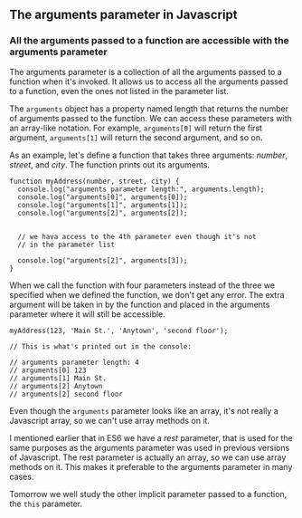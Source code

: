 ## The arguments parameter in Javascript
### All the arguments passed to a function are accessible with the arguments parameter

The arguments parameter is a collection of all the arguments passed to a function when it's invoked. It allows us to access all the arguments passed to a function, even the ones not listed in the parameter list.

The `arguments` object has a property named length that returns the number of arguments passed to the function.
We can access these parameters with an array-like notation.
For example, `arguments[0]` will return the first argument, `arguments[1]` will return the second argument, and so on.

As an example, let's define a function that takes three arguments: *number*, *street*, and *city*. The function prints out its arguments.

```
function myAddress(number, street, city) {
  console.log("arguments parameter length:", arguments.length);
  console.log("arguments[0]", arguments[0]);
  console.log("arguments[1]", arguments[1]);
  console.log("arguments[2]", arguments[2]);


  // we hava access to the 4th parameter even though it's not
  // in the parameter list

  console.log("arguments[2]", arguments[3]);  
}
```

When we call the function with four parameters instead of the three we specified when we defined the function, we don't get any error. The extra argument will be taken in by the function and placed in the arguments parameter where it will still be accessible.

```
myAddress(123, 'Main St.', 'Anytown', 'second floor');

// This is what's printed out in the console:

// arguments parameter length: 4
// arguments[0] 123
// arguments[1] Main St.
// arguments[2] Anytown
// arguments[2] second floor
```

Even though the `arguments` parameter looks like an array, it's not really a Javascript array, so we can't use array methods on it.

I mentioned earlier that in ES6 we have a *rest* parameter, that is used for the same purposes as the arguments parameter was used in previous versions of Javascript. 
The rest parameter is actually an array, so we can use array methods on it. 
This makes it preferable to the arguments parameter in many cases.

Tomorrow we well study the other implicit parameter passed to a function, the `this` parameter.